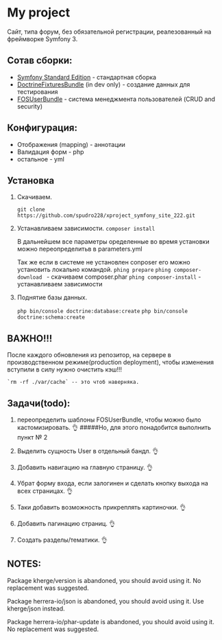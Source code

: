 My project 
==========
Сайт, типа форум, без обязательной регистрации, реалезованный на фреймворке Symfony 3.


**Сотав сборки:**
-----------------

* [Symfony Standard Edition](https://github.com/symfony/symfony-standard) - стандартная сборка 
* [DoctrineFixturesBundle](https://github.com/doctrine/DoctrineFixturesBundle) (in dev only) - создание данных для тестирования
* [FOSUserBundle](https://github.com/FriendsOfSymfony/FOSUserBundle) - система менеджмента пользователей (CRUD and security)

**Конфигурация**:
--------------
   * Отображения (mapping) - аннотации
   * Валидация форм - php
   * остальное - yml
  
**Установка**
-------------
1. Скачиваем.

    `git clone https://github.com/spudro228/xproject_symfony_site_222.git`
2. Устанавливаем зависимости.
    `composer install`
    
   В дальнейшем все параметры оределенные во время установки можно переопределитьв в parameters.yml 

    Так же если в системе не установлен conposer его можно установить локально командой.
    `phing prepare`
    `phing composer-download `  - скачиваем composer.phar
    `phing composer-install`    - устанавливаем зависимости
    
3. Поднятие базы данных.

    `php bin/console doctrine:database:create`
    `php bin/console doctrine:schema:create`
    
ВАЖНО!!!
--------
После каждого обновления из репозитор, на сервере в производственном режиме(production deployment), 
чтобы изменения вступили в силу нужно очистить кэш!!! 

    `rm -rf ./var/cache` -- это чтоб наверняка.
    
Задачи(todo):
----
1. переопределить шаблоны FOSUserBundle, чтобы можно было кастомизировать. 👌
#####Но, для этого понадобится выполнить пункт № 2

2. Выделить сущность User  в отдельный бандл. 👌

3. Добавить навигацию на главную страницу. 👌 

4. Убрат форму входа, если залогинен и сделать кнопку выхода на всех страницах. 👌

5. Таки добавить возможность прикреплять картиночки. 👌

6. Добавить пагинацию страниц. 👌

7. Создать разделы/тематики. 👌


NOTES:
----
Package kherge/version is abandoned, you should avoid using it. No replacement was suggested. 

Package herrera-io/json is abandoned, you should avoid using it. Use kherge/json instead.

Package herrera-io/phar-update is abandoned, you should avoid using it. No replacement was suggested.
